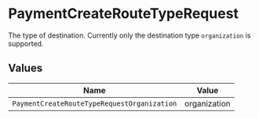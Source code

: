 # PaymentCreateRouteTypeRequest

The type of destination. Currently only the destination type `organization` is supported.


## Values

| Name                                        | Value                                       |
| ------------------------------------------- | ------------------------------------------- |
| `PaymentCreateRouteTypeRequestOrganization` | organization                                |